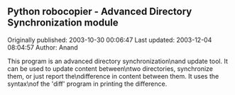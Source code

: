 ## Python robocopier - Advanced Directory Synchronization module

Originally published: 2003-10-30 00:06:47
Last updated: 2003-12-04 08:04:57
Author: Anand 

This program is an advanced directory synchronization\nand update tool. It can be used to update content between\ntwo directories, synchronize them, or just report the\ndifference in content between them. It uses the syntax\nof the 'diff' program in printing the difference.